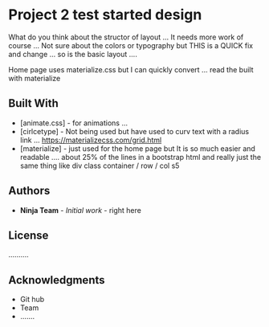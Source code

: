 # Project 2 test started design

What do you think about the structor of layout ... It needs more work of course ...
Not sure about the colors or typography but THIS is a QUICK fix and change ... so is the basic layout ....

Home page uses materialize.css but I can quickly convert ... read the built with materialize

## Built With

* [animate.css] - for animations ...
* [cirlcetype] - Not being used but have used to curv text with a radius link ...  https://materializecss.com/grid.html
* [materialize] - just used for the home page but It is so much easier and readable .... about 25% of the lines in a bootstrap html and really just the same thing like div class container / row / col s5

## Authors

* **Ninja Team** - *Initial work* - right here


## License
..........
## Acknowledgments

* Git hub
* Team
* .......
